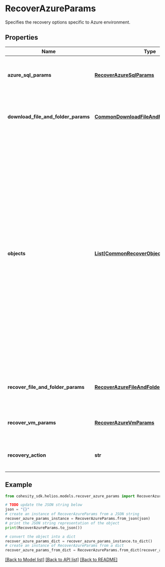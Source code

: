 # RecoverAzureParams

Specifies the recovery options specific to Azure environment.

## Properties

Name | Type | Description | Notes
------------ | ------------- | ------------- | -------------
**azure_sql_params** | [**RecoverAzureSqlParams**](RecoverAzureSqlParams.md) | Specifies the parameters to recover Azure SQL workloads. | [optional] 
**download_file_and_folder_params** | [**CommonDownloadFileAndFolderParams**](CommonDownloadFileAndFolderParams.md) | Specifies the parameters to download files and folders. | [optional] 
**objects** | [**List[CommonRecoverObjectSnapshotParams]**](CommonRecoverObjectSnapshotParams.md) | Specifies the list of recover Object parameters. This property is mandatory for all recovery action types except recover vms. While recovering VMs, a user can specify snapshots of VM&#39;s or a Protection Group Run details to recover all the VM&#39;s that are backed up by that Run. For recovering files, specifies the object contains the file to recover. | [optional] 
**recover_file_and_folder_params** | [**RecoverAzureFileAndFolderParams**](RecoverAzureFileAndFolderParams.md) | Specifies the parameters to recover Azure files and folders. | [optional] 
**recover_vm_params** | [**RecoverAzureVmParams**](RecoverAzureVmParams.md) | Specifies the parameters to recover Azure VM. | [optional] 
**recovery_action** | **str** | Specifies the type of recover action to be performed. | 

## Example

```python
from cohesity_sdk.helios.models.recover_azure_params import RecoverAzureParams

# TODO update the JSON string below
json = "{}"
# create an instance of RecoverAzureParams from a JSON string
recover_azure_params_instance = RecoverAzureParams.from_json(json)
# print the JSON string representation of the object
print(RecoverAzureParams.to_json())

# convert the object into a dict
recover_azure_params_dict = recover_azure_params_instance.to_dict()
# create an instance of RecoverAzureParams from a dict
recover_azure_params_from_dict = RecoverAzureParams.from_dict(recover_azure_params_dict)
```
[[Back to Model list]](../README.md#documentation-for-models) [[Back to API list]](../README.md#documentation-for-api-endpoints) [[Back to README]](../README.md)


